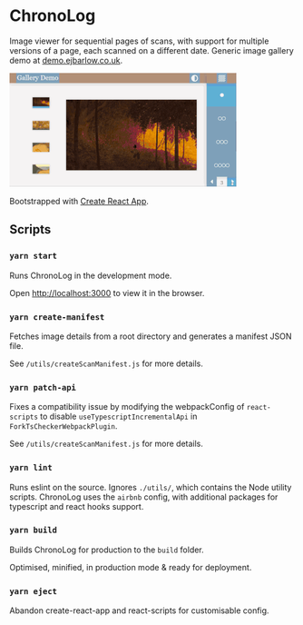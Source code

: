 # ChronoLog

Image viewer for sequential pages of scans, with support for multiple versions of a page, each scanned on a different date. Generic image gallery demo at [demo.ejbarlow.co.uk](https://demo.ejbarlow.co.uk:3000).

![Gallery demo recording](public/demo.gif)

Bootstrapped with [Create React App](https://github.com/facebook/create-react-app).

## Scripts

### `yarn start`

Runs ChronoLog in the development mode.

Open [http://localhost:3000](http://localhost:3000) to view it in the browser.

### `yarn create-manifest`

Fetches image details from a root directory and generates a manifest JSON file.

See `/utils/createScanManifest.js` for more details.

### `yarn patch-api`

Fixes a compatibility issue by modifying the webpackConfig of `react-scripts` to disable `useTypescriptIncrementalApi` in `ForkTsCheckerWebpackPlugin`.

See `/utils/createScanManifest.js` for more details.

### `yarn lint`

Runs eslint on the source. Ignores `./utils/`, which contains the Node utility scripts. ChronoLog uses the `airbnb` config, with additional packages for typescript and react hooks support.

### `yarn build`

Builds ChronoLog for production to the `build` folder.

Optimised, minified, in production mode & ready for deployment.

### `yarn eject`

Abandon create-react-app and react-scripts for customisable config. 
